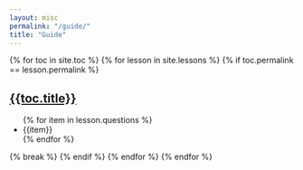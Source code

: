 ```yaml
---
layout: misc
permalink: "/guide/"
title: "Guide"
---
```


{% for toc in site.toc %}
{% for lesson in site.lessons %}
{% if toc.permalink == lesson.permalink %}
<h2><a href="{{toc.permalink | absolute_url}}">{{toc.title}}</a></h2>
<ul>
  {% for item in lesson.questions %}
  <li>{{item}}</li>{% endfor %}
</ul>
{% break %}
{% endif %}
{% endfor %}
{% endfor %}
